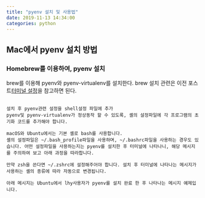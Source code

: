 ```yaml
---
title: "pyenv 설치 및 사용법"
date: 2019-11-13 14:34:00
categories: python
---
```


## Mac에서 pyenv 설치 방법

### Homebrew를 이용하여, pyenv 설치

brew를 이용해 pyenv와 pyenv-virtualenv를 설치한다. 
brew 설치 관련은 이전 포스트[터미널 설정](https://swhur.github.io/terminal/terminal-setting/)을 참고하면 된다.

```

설치 후 pyenv관련 설정을 shell설정 파일에 추가
pyenv및 pyenv-virtualenv가 정상동작 할 수 있도록, 셸의 설정파일에 각 프로그램의 초기화 코드를 추가해야 합니다.

macOS와 Ubuntu에서는 기본 셸로 bash를 사용합니다.
셸의 설정파일은 ~/.bash_profile파일을 사용하며, ~/.bashrc파일을 사용하는 경우도 있습니다. 어떤 설정파일을 사용하는지는 pyenv를 설치한 후 터미널에 나타나니, 해당 메시지를 주의하여 보고 아래 과정을 따라합니다.

만약 zsh을 쓴다면 ~/.zshrc에 설정해주어야 합니다. 설치 후 터미널에 나타나는 메시지가 사용하는 셸의 종류에 따라 자동으로 변경됩니다.

아래 메시지는 Ubuntu에서 lhy사용자가 pyenv를 설치 완료 한 후 나타나는 메시지 예제입니다.